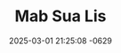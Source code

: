 ---
layout: cast
date: 2025-03-01 21:25:08 -0629
categories: actor

# Site Attributes
title: "Mab Sua Lis"
permalink: "/cast/Mab_Sua_Lis"

# Actor/Actress Attributes
thumbnail: "/assets/images/cast_thumbnails/Mab Sua Lis.jpeg"
---